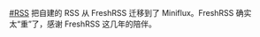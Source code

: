 <p><a href="https://e5n.cc/tags/RSS" class="mention hashtag" rel="tag">#<span>RSS</span></a> 把自建的 RSS 从 FreshRSS 迁移到了 Miniflux。FreshRSS 确实太“重”了，感谢 FreshRSS 这几年的陪伴。</p>